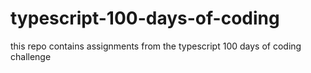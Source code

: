 # typescript-100-days-of-coding
this repo contains assignments from the typescript 100 days of coding challenge
